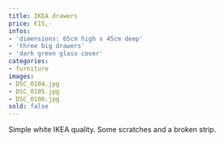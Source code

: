 ```yaml
---
title: IKEA drawers
price: €15,-
infos:
- 'dimensions: 65cm high x 45cm deep'
- 'three big drawers'
- 'dark green glass cover'
categories:
- furniture
images:
- DSC_0104.jpg
- DSC_0105.jpg
- DSC_0106.jpg
sold: false
---
```


Simple white IKEA quality. Some scratches and a broken strip.
